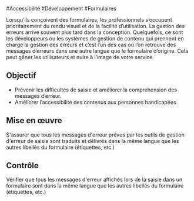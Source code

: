 
#Accessibilité #Développement #Formulaires

Lorsqu’ils conçoivent des formulaires, les professionnels s’occupent prioritairement du rendu visuel et de la facilité d’utilisation. La gestion des erreurs arrive souvent plus tard dans la conception. Quelquefois, ce sont les développeurs ou les systèmes de gestion de contenu qui prennent en charge la gestion des erreurs et c’est l’un des cas où l’on retrouve des messages d’erreurs dans une autre langue que le formulaire d’origine. Cela peut gêner les utilisateurs et nuire à l’image de votre service

Objectif
--------

*   Prévenir les difficultés de saisie et améliorer la compréhension des messages d’erreur.
*   Améliorer l’accessibilité des contenus aux personnes handicapées

Mise en œuvre
-------------

S'assurer que tous les messages d'erreur prévus par les outils de gestion d'erreur de saisie sont traduits et délivrés dans la même langue que les autres libellés du formulaire (étiquettes, etc.)

Contrôle
--------

Vérifier que tous les messages d'erreur affichés lors de la saisie dans un formulaire sont dans la même langue que les autres libellés du formulaire (étiquettes, etc.)
